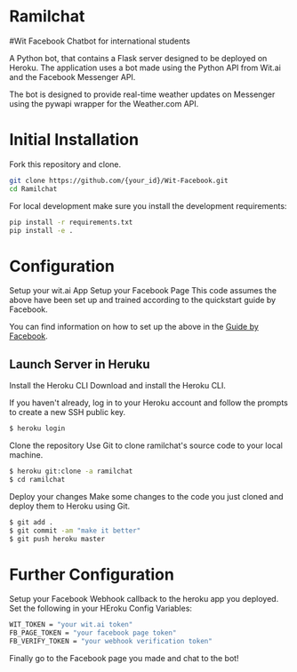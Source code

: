 # Ramilchat
#Wit Facebook Chatbot for international students

A Python bot, that contains a Flask server designed to be deployed on Heroku. The application uses a bot made using the Python API from Wit.ai and the Facebook Messenger API.

The bot is designed to provide real-time weather updates on Messenger using the pywapi wrapper for the Weather.com API.

# Initial Installation
Fork this repository and clone.

```bash
git clone https://github.com/{your_id}/Wit-Facebook.git
cd Ramilchat
```
For local development make sure you install the development requirements:

```bash
pip install -r requirements.txt
pip install -e .
```

# Configuration
Setup your wit.ai App
Setup your Facebook Page
This code assumes the above have been set up and trained according to the quickstart guide by Facebook.

You can find information on how to set up the above in the [Guide by Facebook](https://developers.facebook.com/quickstarts/?platform=web).

## Launch Server in Heruku

Install the Heroku CLI
Download and install the Heroku CLI.

If you haven't already, log in to your Heroku account and follow the prompts to create a new SSH public key.
```bash
$ heroku login
```

Clone the repository
Use Git to clone ramilchat's source code to your local machine.

```bash
$ heroku git:clone -a ramilchat
$ cd ramilchat
```

Deploy your changes
Make some changes to the code you just cloned and deploy them to Heroku using Git.
```bash
$ git add .
$ git commit -am "make it better"
$ git push heroku master
```
# Further Configuration
Setup your Facebook Webhook callback to the heroku app you deployed.
Set the following in your HEroku Config Variables:
```bash
WIT_TOKEN = "your wit.ai token"
FB_PAGE_TOKEN = "your facebook page token"
FB_VERIFY_TOKEN = "your webhook verification token"
```
Finally go to the Facebook page you made and chat to the bot!

